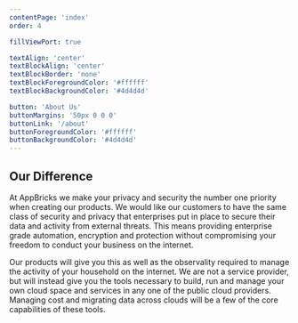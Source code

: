 ```yaml
---
contentPage: 'index'
order: 4

fillViewPort: true

textAlign: 'center'
textBlockAlign: 'center'
textBlockBorder: 'none'
textBlockForegroundColor: '#ffffff'
textBlockBackgroundColor: '#4d4d4d'

button: 'About Us'
buttonMargins: '50px 0 0 0'
buttonLink: '/about'
buttonForegroundColor: '#ffffff'
buttonBackgroundColor: '#4d4d4d'
---
```


## Our Difference

At AppBricks we make your privacy and security the number one priority when creating our products. We would like our customers to have the same class of security and privacy that enterprises put in place to secure their data and activity from external threats. This means providing enterprise grade automation, encryption and protection without compromising your freedom to conduct your business on the internet. 

Our products will give you this as well as the observality required to manage the activity of your household on the internet. We are not a service provider, but will instead give you the tools necessary to build, run and manage your own cloud space and services in any one of the public cloud providers. Managing cost and migrating data across clouds will be a few of the core capabilities of these tools.